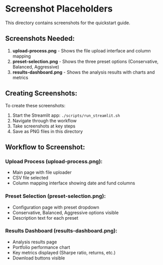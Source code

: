 # Screenshot Placeholders

This directory contains screenshots for the quickstart guide.

## Screenshots Needed:

1. **upload-process.png** - Shows the file upload interface and column mapping
2. **preset-selection.png** - Shows the three preset options (Conservative, Balanced, Aggressive)  
3. **results-dashboard.png** - Shows the analysis results with charts and metrics

## Creating Screenshots:

To create these screenshots:

1. Start the Streamlit app: `./scripts/run_streamlit.sh`
2. Navigate through the workflow
3. Take screenshots at key steps
4. Save as PNG files in this directory

## Workflow to Screenshot:

### Upload Process (upload-process.png):
- Main page with file uploader
- CSV file selected
- Column mapping interface showing date and fund columns

### Preset Selection (preset-selection.png):  
- Configuration page with preset dropdown
- Conservative, Balanced, Aggressive options visible
- Description text for each preset

### Results Dashboard (results-dashboard.png):
- Analysis results page
- Portfolio performance chart
- Key metrics displayed (Sharpe ratio, returns, etc.)
- Download buttons visible